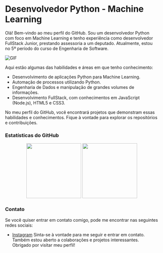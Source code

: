 # Desenvolvedor Python - Machine Learning

Olá! Bem-vindo ao meu perfil do GitHub. Sou um desenvolvedor Python com foco em Machine Learning e tenho experiência como desenvolvedor FullStack Junior, prestando assessoria a um deputado. Atualmente, estou no 5º período do curso de Engenharia de Software.

![GIF](https://media.giphy.com/media/skTshaXoT9Hig/giphy.gif)


Aqui estão algumas das habilidades e áreas em que tenho conhecimento:

- Desenvolvimento de aplicações Python para Machine Learning.
- Automação de processos utilizando Python.
- Engenharia de Dados e manipulação de grandes volumes de informações.
- Desenvolvimento FullStack, com conhecimentos em JavaScript (Node.js), HTML5 e CSS3.

No meu perfil do GitHub, você encontrará projetos que demonstram essas habilidades e conhecimentos. Fique à vontade para explorar os repositórios e contribuições.

### Estatísticas do GitHub
<div align="center">
  <img height="180em" src="https://github-readme-stats.vercel.app/api?username=faellm&show_icons=true&theme=dark&include_all_commits=true&count_private=true"/>
  <img height="180em" src="https://github-readme-stats.vercel.app/api/top-langs/?username=faellm&layout=compact&langs_count=7&theme=dark"/>
</div>

### Contato

Se você quiser entrar em contato comigo, pode me encontrar nas seguintes redes sociais:

- [Instagram](https://www.instagram.com/fael_lm)
Sinta-se à vontade para me seguir e entrar em contato. Também estou aberto a colaborações e projetos interessantes. Obrigado por visitar meu perfil!
